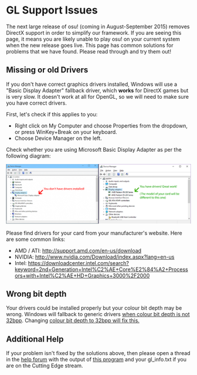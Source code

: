 # GL Support Issues

The next large release of osu! (coming in August-September 2015) removes DirectX support in order to simplify our framework. If you are seeing this page, it means you are likely unable to play osu! on your current system when the new release goes live. This page has common solutions for problems that we have found. Please read through and try them out!

## Missing or old Drivers

If you don't have correct graphics drivers installed, Windows will use a "Basic Display Adapter" fallback driver, which **works** for DirectX games but is very slow. It doesn't work at all for OpenGL, so we will need to make sure you have correct drivers.

First, let's check if this applies to you:

- Right click on My Computer and choose Properties from the dropdown, or press WinKey+Break on your keyboard.
- Choose Device Manager on the left.

Check whether you are using Microsoft Basic Display Adapter as per the following diagram:

![Device Manager](Devicemanager.png "Device Manager")

Please find drivers for your card from your manufacturer's website. Here are some common links:

- AMD / ATI: <http://support.amd.com/en-us/download>
- NVIDIA: <http://www.nvidia.com/Download/index.aspx?lang=en-us>
- Intel: <https://downloadcenter.intel.com/search?keyword=2nd+Generation+Intel%C2%AE+Core%E2%84%A2+Processors+with+Intel%C2%AE+HD+Graphics+3000%2F2000>

## Wrong bit depth

Your drivers could be installed properly but your colour bit depth may be wrong. Windows will fallback to generic drivers [when colour bit depth is not 32bpp](https://www.opengl.org/discussion_boards/showthread.php/145008-Why-my-OpenGL-program-uses-Microsoft-GDI-renderer-instead-of-my-GeForce-5200). Changing [colour bit depth to 32bpp will fix this.](http://windows.microsoft.com/en-us/windows/getting-best-display-monitor#getting-best-display-monitor&section_2)

## Additional Help

If your problem isn't fixed by the solutions above, then please open a thread in the [help forum](https://osu.ppy.sh/forum/5) with the output of [this program](http://www.realtech-vr.com/glview/download.php) and your gl\_info.txt if you are on the Cutting Edge stream.
